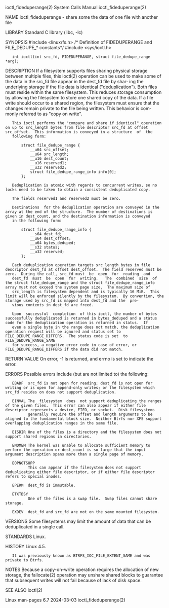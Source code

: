 ioctl_fideduperange(2)                                                                      System Calls Manual                                                                      ioctl_fideduperange(2)

NAME
       ioctl_fideduperange - share some the data of one file with another file

LIBRARY
       Standard C library (libc, -lc)

SYNOPSIS
       #include <linux/fs.h>      /* Definition of FIDEDUPERANGE and
                                     FILE_DEDUPE_* constants*/
       #include <sys/ioctl.h>

       int ioctl(int src_fd, FIDEDUPERANGE, struct file_dedupe_range *arg);

DESCRIPTION
       If  a filesystem supports files sharing physical storage between multiple files, this ioctl(2) operation can be used to make some of the data in the src_fd file appear in the dest_fd file by shar‐
       ing the underlying storage if the file data is identical ("deduplication").  Both files must reside within the same filesystem.  This reduces storage consumption  by  allowing  the  filesystem  to
       store  one  shared  copy of the data.  If a file write should occur to a shared region, the filesystem must ensure that the changes remain private to the file being written.  This behavior is com‐
       monly referred to as "copy on write".

       This ioctl performs the "compare and share if identical" operation on up to src_length bytes from file descriptor src_fd at offset src_offset.  This information is conveyed in a structure  of  the
       following form:

           struct file_dedupe_range {
               __u64 src_offset;
               __u64 src_length;
               __u16 dest_count;
               __u16 reserved1;
               __u32 reserved2;
               struct file_dedupe_range_info info[0];
           };

       Deduplication is atomic with regards to concurrent writes, so no locks need to be taken to obtain a consistent deduplicated copy.

       The fields reserved1 and reserved2 must be zero.

       Destinations  for the deduplication operation are conveyed in the array at the end of the structure.  The number of destinations is given in dest_count, and the destination information is conveyed
       in the following form:

           struct file_dedupe_range_info {
               __s64 dest_fd;
               __u64 dest_offset;
               __u64 bytes_deduped;
               __s32 status;
               __u32 reserved;
           };

       Each deduplication operation targets src_length bytes in file descriptor dest_fd at offset dest_offset.  The field reserved must be zero.  During the call, src_fd must  be  open  for  reading  and
       dest_fd  must  be  open  for  writing.   The  combined  size  of the struct file_dedupe_range and the struct file_dedupe_range_info array must not exceed the system page size.  The maximum size of
       src_length is filesystem dependent and is typically 16 MiB.  This limit will be enforced silently by the filesystem.  By convention, the storage used by src_fd is mapped into dest_fd and the  pre‐
       vious contents in dest_fd are freed.

       Upon  successful  completion  of this ioctl, the number of bytes successfully deduplicated is returned in bytes_deduped and a status code for the deduplication operation is returned in status.  If
       even a single byte in the range does not match, the deduplication operation request will be ignored and status set to FILE_DEDUPE_RANGE_DIFFERS.  The status code is set  to  FILE_DEDUPE_RANGE_SAME
       for success, a negative error code in case of error, or FILE_DEDUPE_RANGE_DIFFERS if the data did not match.

RETURN VALUE
       On error, -1 is returned, and errno is set to indicate the error.

ERRORS
       Possible errors include (but are not limited to) the following:

       EBADF  src_fd is not open for reading; dest_fd is not open for writing or is open for append-only writes; or the filesystem which src_fd resides on does not support deduplication.

       EINVAL The  filesystem  does  not support deduplicating the ranges of the given files.  This error can also appear if either file descriptor represents a device, FIFO, or socket.  Disk filesystems
              generally require the offset and length arguments to be aligned to the fundamental block size.  Neither Btrfs nor XFS support overlapping deduplication ranges in the same file.

       EISDIR One of the files is a directory and the filesystem does not support shared regions in directories.

       ENOMEM The kernel was unable to allocate sufficient memory to perform the operation or dest_count is so large that the input argument description spans more than a single page of memory.

       EOPNOTSUPP
              This can appear if the filesystem does not support deduplicating either file descriptor, or if either file descriptor refers to special inodes.

       EPERM  dest_fd is immutable.

       ETXTBSY
              One of the files is a swap file.  Swap files cannot share storage.

       EXDEV  dest_fd and src_fd are not on the same mounted filesystem.

VERSIONS
       Some filesystems may limit the amount of data that can be deduplicated in a single call.

STANDARDS
       Linux.

HISTORY
       Linux 4.5.

       It was previously known as BTRFS_IOC_FILE_EXTENT_SAME and was private to Btrfs.

NOTES
       Because a copy-on-write operation requires the allocation of new storage, the fallocate(2) operation may unshare shared blocks to guarantee that subsequent writes will not fail because of lack  of
       disk space.

SEE ALSO
       ioctl(2)

Linux man-pages 6.7                                                                              2024-03-03                                                                          ioctl_fideduperange(2)
